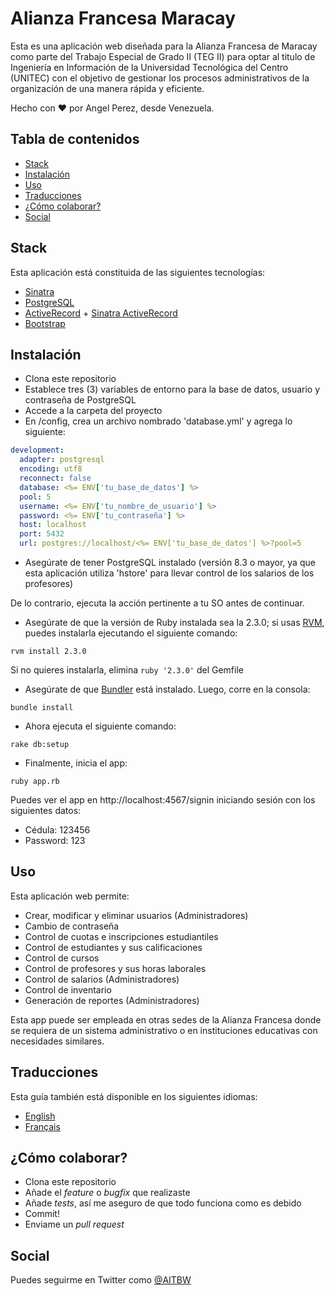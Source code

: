 # Alianza Francesa Maracay

Esta es una aplicación web diseñada para la Alianza Francesa de Maracay como parte del Trabajo Especial de Grado II (TEG II) para optar al titulo de Ingeniería en Información de la Universidad Tecnológica del Centro (UNITEC) con el objetivo de gestionar los procesos administrativos de la organización de una manera rápida y eficiente.

Hecho con ♥ por Angel Perez, desde Venezuela.

## Tabla de contenidos
* [Stack](#stack)
* [Instalación](#instalación)
* [Uso](#uso)
* [Traducciones](#traducciones)
* [¿Cómo colaborar?](#cómo-colaborar)
* [Social](#social)

## Stack
Esta aplicación está constituida de las siguientes tecnologías:
* [Sinatra](http://www.sinatrarb.com/)
* [PostgreSQL](https://www.postgresql.org/)
* [ActiveRecord](http://guides.rubyonrails.org/active_record_basics.html) + [Sinatra ActiveRecord](https://github.com/janko-m/sinatra-activerecord)
* [Bootstrap](http://getbootstrap.com/)

## Instalación
* Clona este repositorio
* Establece tres (3) variables de entorno para la base de datos, usuario y contraseña de PostgreSQL
* Accede a la carpeta del proyecto
* En /config, crea un archivo nombrado 'database.yml' y agrega lo siguiente:

``` yaml
development:
  adapter: postgresql
  encoding: utf8
  reconnect: false
  database: <%= ENV['tu_base_de_datos'] %>
  pool: 5
  username: <%= ENV['tu_nombre_de_usuario'] %>
  password: <%= ENV['tu_contraseña'] %>
  host: localhost
  port: 5432
  url: postgres://localhost/<%= ENV['tu_base_de_datos'] %>?pool=5
```

* Asegúrate de tener PostgreSQL instalado (versión 8.3 o mayor, ya que esta aplicación utiliza 'hstore' para llevar control de los salarios de los profesores)

De lo contrario, ejecuta la acción pertinente a tu SO antes de continuar.

* Asegúrate de que la versión de Ruby instalada sea la 2.3.0; si usas [RVM](https://rvm.io/), puedes instalarla ejecutando el siguiente comando:

``` shell
rvm install 2.3.0
```

Si no quieres instalarla, elimina `ruby '2.3.0'` del Gemfile

* Asegúrate de que [Bundler](https://bundler.io) está instalado. Luego, corre en la consola:

``` shell
bundle install
```

* Ahora ejecuta el siguiente comando:

``` shell
rake db:setup
```

* Finalmente, inicia el app:

``` shell
ruby app.rb
```

Puedes ver el app en http://localhost:4567/signin iniciando sesión con los siguientes datos:
* Cédula: 123456
* Password: 123

## Uso
Esta aplicación web permite:
* Crear, modificar y eliminar usuarios (Administradores)
* Cambio de contraseña
* Control de cuotas e inscripciones estudiantiles
* Control de estudiantes y sus calificaciones
* Control de cursos
* Control de profesores y sus horas laborales
* Control de salarios (Administradores)
* Control de inventario
* Generación de reportes (Administradores)

Esta app puede ser empleada en otras sedes de la Alianza Francesa donde se requiera de un sistema administrativo o en instituciones educativas con necesidades similares.

## Traducciones
Esta guía también está disponible en los siguientes idiomas:
* [English](./README.md)
* [Français](./README.fr.md)

## ¿Cómo colaborar?
* Clona este repositorio
* Añade el *feature* o *bugfix* que realizaste
* Añade *tests*, así me aseguro de que todo funciona como es debido
* Commit!
* Enviame un *pull request*

## Social
Puedes seguirme en Twitter como [@AITBW](https://twitter.com/AITBW)
